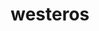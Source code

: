 ---
permalink: /engineering/projects/westeros/
project_link_name: westeros
statsAvailable: 'false'
title: westeros
---